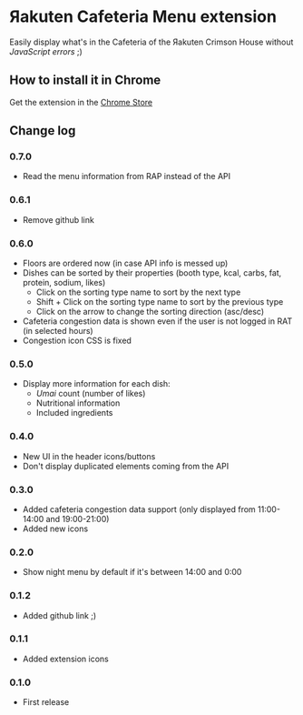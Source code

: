 # Яakuten Cafeteria Menu extension

Easily display what's in the Cafeteria of the Яakuten Crimson House without *JavaScript errors* ;)

## How to install it in Chrome

Get the extension in the [Chrome Store](http://bit.ly/&#114;akuten-cafeteria-menu)

## Change log

### 0.7.0
- Read the menu information from RAP instead of the API

### 0.6.1
- Remove github link

### 0.6.0
- Floors are ordered now (in case API info is messed up)
- Dishes can be sorted by their properties (booth type, kcal, carbs, fat, protein, sodium, likes)
  - Click on the sorting type name to sort by the next type
  - Shift + Click on the sorting type name to sort by the previous type
  - Click on the arrow to change the sorting direction (asc/desc)
- Cafeteria congestion data is shown even if the user is not logged in RAT (in selected hours)
- Congestion icon CSS is fixed

### 0.5.0
- Display more information for each dish:
  - _Umai_ count (number of likes)
  - Nutritional information
  - Included ingredients

### 0.4.0
- New UI in the header icons/buttons
- Don't display duplicated elements coming from the API

### 0.3.0
- Added cafeteria congestion data support (only displayed from 11:00-14:00 and 19:00-21:00)
- Added new icons

### 0.2.0
- Show night menu by default if it's between 14:00 and 0:00

### 0.1.2
- Added github link ;)

### 0.1.1
- Added extension icons

### 0.1.0
- First release
